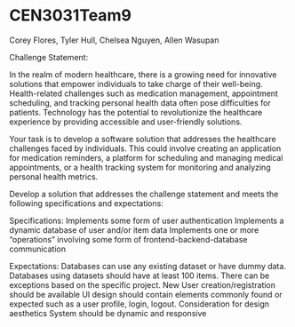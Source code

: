 # CEN3031Team9
Corey Flores, Tyler Hull, Chelsea Nguyen, Allen Wasupan

Challenge Statement:

In the realm of modern healthcare, there is a growing need for innovative solutions that empower individuals to take charge of their well-being. Health-related challenges such as medication management, appointment scheduling, and tracking personal health data often pose difficulties for patients. Technology has the potential to revolutionize the healthcare experience by providing accessible and user-friendly solutions.

Your task is to develop a software solution that addresses the healthcare challenges faced by individuals. This could involve creating an application for medication reminders, a platform for scheduling and managing medical appointments, or a health tracking system for monitoring and analyzing personal health metrics.

Develop a solution that addresses the challenge statement and meets the following specifications and expectations:

Specifications:
Implements some form of user authentication
Implements a dynamic database of user and/or item data
Implements one or more “operations” involving some form of frontend-backend-database communication

Expectations:
Databases can use any existing dataset or have dummy data. Databases using datasets should have at least 100 items. There can be exceptions based on the specific project.
New User creation/registration should be available
UI design should contain elements commonly found or expected such as a user profile, login, logout.
Consideration for design aesthetics
System should be dynamic and responsive
